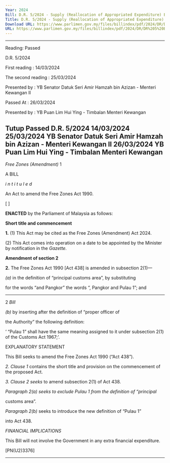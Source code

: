 ```yaml
---
Year: 2024
Bill: D.R. 5/2024 - Supply (Reallocation of Appropriated Expenditure) Bill 2024
Title: D.R. 5/2024 - Supply (Reallocation of Appropriated Expenditure) Bill 2024
Download URL: https://www.parlimen.gov.my/files/billindex/pdf/2024/DR/DR%205%20BI.pdf
URL: https://www.parlimen.gov.my/files/billindex/pdf/2024/DR/DR%205%20BI.pdf
---
```

---
Reading:
Passed

D.R. 5/2024



First reading
:
14/03/2024


The second reading
:
25/03/2024


Presented by
:
YB Senator Datuk Seri Amir Hamzah bin Azizan - Menteri Kewangan II


Passed At
:
26/03/2024


Presented by
:
YB Puan Lim Hui Ying - Timbalan Menteri Kewangan



Tutup
Passed
D.R. 5/2024
14/03/2024
25/03/2024
YB Senator Datuk Seri Amir Hamzah bin Azizan - Menteri Kewangan II
26/03/2024
YB Puan Lim Hui Ying - Timbalan Menteri Kewangan
---

_Free Zones (Amendment)_ 1

A BILL

_i n t i t u l e d_

An Act to amend the Free Zones Act 1990.

[ ]

**ENACTED** by the Parliament of Malaysia as follows:

**Short title and commencement**

**1.** (1) This Act may be cited as the Free Zones (Amendment)
Act 2024.

(2) This Act comes into operation on a date to be appointed
by the Minister by notification in the _Gazette._

**Amendment of section 2**

**2.** The Free Zones Act 1990 [Act 438] is amended in
subsection 2(1)—

_(a)_ in the definition of “principal customs area”, by substituting

for the words “and Pangkor” the words “, Pangkor and
Pulau 1”; and


-----

2 _Bill_

_(b)_ by inserting after the definition of “proper officer of

the Authority” the following definition:

‘ “Pulau 1” shall have the same meaning assigned
to it under subsection 2(1) of the Customs Act 1967;’.

EXPLANATORY STATEMENT

This Bill seeks to amend the Free Zones Act 1990 (“Act 438”).

_2. Clause 1_ contains the short title and provision on the commencement of
the proposed Act.

_3. Clause 2 seeks_ to amend subsection 2(1) of Act 438.

_Paragraph 2(a) seeks to exclude Pulau 1 from the definition of “principal_

customs area”.

_Paragraph 2(b)_ seeks to introduce the new definition of “Pulau 1”

into Act 438.

_FINANCIAL IMPLICATIONS_

This Bill will not involve the Government in any extra financial expenditure.

[PN(U2)3376]


-----

